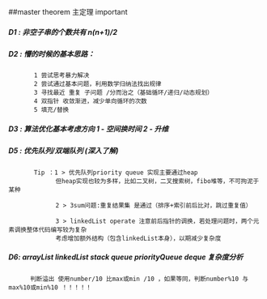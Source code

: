 ##master theorem 主定理 important
##### D1 : 非空子串的个数共有 n(n+1)/2 
##### D2 : 懵的时候的基本思路：
           1 尝试思考暴力解决
           2 尝试通过基本问题，利用数学归纳法找出规律
           3 寻找最近 重复 子问题 /分而治之（基础循环/递归/动态规划）
           4 双指针 收敛渐进，减少单向循环的次数
           5 填充/替换
           
##### D3 : 算法优化基本考虑方向  1 - 空间换时间   2 - 升维

##### D5 : 优先队列/双端队列 (深入了解)
           Tip ：1 > 优先队列priority queue 实现主要通过heap
                 但heap实现也较为多样，比如二叉树，二叉搜索树，fibo堆等，不可拘泥于某种
                 
                 2 > 3sum问题:重复结果集 是通过（排序+索引前后比对，跳过重复值）
                 
                 3 > linkedList operate 注意前后指针的调换，若处理问题时，两个元素调换整体代码编写较为复杂 
                 考虑增加额外结构（包含linkedList本身），以期减少复杂度       
   
##### D6: arrayList linkedList stack queue priorityQueue deque 复杂度分析
          判断溢出 使用number/10 比max或min /10 ，如果等同，判断number%10 与 max%10或min%10 ！！！！！
           


